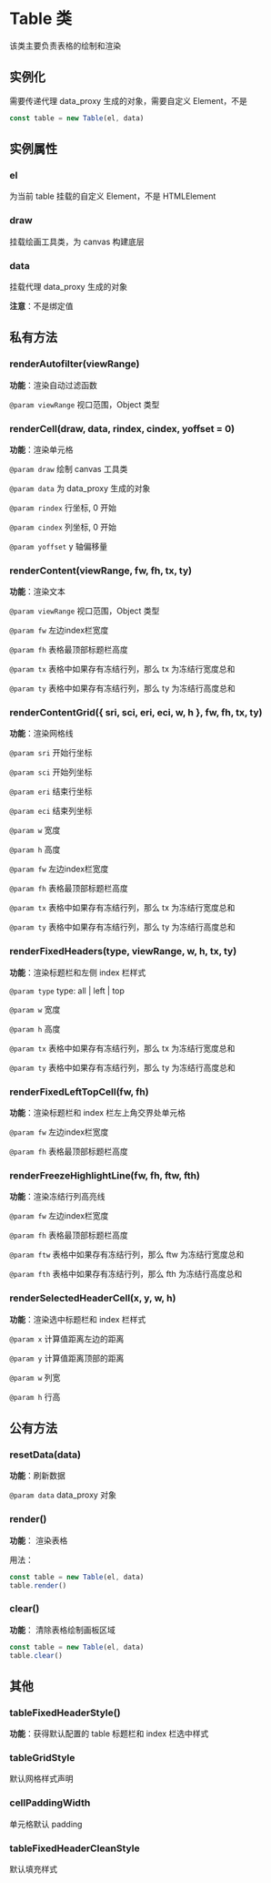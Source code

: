 # Table 类

该类主要负责表格的绘制和渲染

## 实例化

需要传递代理 data_proxy 生成的对象，需要自定义 Element，不是

```js
const table = new Table(el, data)
```

## 实例属性

### el

为当前 table 挂载的自定义 Element，不是 HTMLElement

### draw

挂载绘画工具类，为 canvas 构建底层

### data

挂载代理 data_proxy 生成的对象

**注意**：不是绑定值

## 私有方法

### renderAutofilter(viewRange)

**功能**：渲染自动过滤函数

`@param viewRange` 视口范围，Object 类型

### renderCell(draw, data, rindex, cindex, yoffset = 0)

**功能**：渲染单元格

`@param draw` 绘制 canvas 工具类

`@param data` 为 data_proxy 生成的对象

`@param rindex` 行坐标, 0 开始

`@param cindex` 列坐标, 0 开始

`@param yoffset` y 轴偏移量

### renderContent(viewRange, fw, fh, tx, ty)

**功能**：渲染文本

`@param viewRange` 视口范围，Object 类型

`@param fw` 左边index栏宽度

`@param fh` 表格最顶部标题栏高度

`@param tx` 表格中如果存有冻结行列，那么 tx 为冻结行宽度总和

`@param ty` 表格中如果存有冻结行列，那么 ty 为冻结行高度总和

### renderContentGrid({ sri, sci, eri, eci, w, h }, fw, fh, tx, ty)

**功能**：渲染网格线

`@param sri` 开始行坐标

`@param sci` 开始列坐标

`@param eri` 结束行坐标

`@param eci` 结束列坐标

`@param w` 宽度

`@param h` 高度

`@param fw` 左边index栏宽度

`@param fh` 表格最顶部标题栏高度

`@param tx` 表格中如果存有冻结行列，那么 tx 为冻结行宽度总和

`@param ty` 表格中如果存有冻结行列，那么 ty 为冻结行高度总和

### renderFixedHeaders(type, viewRange, w, h, tx, ty)

**功能**：渲染标题栏和左侧 index 栏样式

`@param type` type: all | left | top

`@param w` 宽度

`@param h`  高度

`@param tx` 表格中如果存有冻结行列，那么 tx 为冻结行宽度总和

`@param ty` 表格中如果存有冻结行列，那么 ty 为冻结行高度总和

### renderFixedLeftTopCell(fw, fh)

**功能**：渲染标题栏和 index 栏左上角交界处单元格

`@param fw` 左边index栏宽度

`@param fh` 表格最顶部标题栏高度

### renderFreezeHighlightLine(fw, fh, ftw, fth)

**功能**：渲染冻结行列高亮线

`@param fw` 左边index栏宽度

`@param fh` 表格最顶部标题栏高度

`@param ftw` 表格中如果存有冻结行列，那么 ftw 为冻结行宽度总和

`@param fth` 表格中如果存有冻结行列，那么 fth 为冻结行高度总和

### renderSelectedHeaderCell(x, y, w, h)

**功能**：渲染选中标题栏和 index 栏样式

`@param x` 计算值距离左边的距离

`@param y` 计算值距离顶部的距离

`@param w` 列宽

`@param h` 行高

## 公有方法

### resetData(data)

**功能**：刷新数据

`@param data` data_proxy 对象

### render()

**功能**： 渲染表格

用法：

```js
const table = new Table(el, data)
table.render()
```

### clear()

**功能**： 清除表格绘制画板区域

```js
const table = new Table(el, data)
table.clear()
```

## 其他

### tableFixedHeaderStyle()

**功能**：获得默认配置的 table 标题栏和 index 栏选中样式

### tableGridStyle

默认网格样式声明

### cellPaddingWidth

单元格默认 padding

### tableFixedHeaderCleanStyle

默认填充样式
